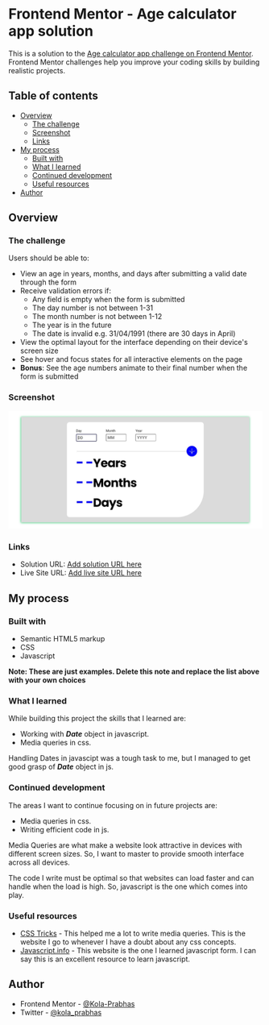 # Frontend Mentor - Age calculator app solution

This is a solution to the [Age calculator app challenge on Frontend Mentor](https://www.frontendmentor.io/challenges/age-calculator-app-dF9DFFpj-Q). Frontend Mentor challenges help you improve your coding skills by building realistic projects. 

## Table of contents

- [Overview](#overview)
  - [The challenge](#the-challenge)
  - [Screenshot](#screenshot)
  - [Links](#links)
- [My process](#my-process)
  - [Built with](#built-with)
  - [What I learned](#what-i-learned)
  - [Continued development](#continued-development)
  - [Useful resources](#useful-resources)
- [Author](#author)



## Overview

### The challenge

Users should be able to:

- View an age in years, months, and days after submitting a valid date through the form
- Receive validation errors if:
  - Any field is empty when the form is submitted
  - The day number is not between 1-31
  - The month number is not between 1-12
  - The year is in the future
  - The date is invalid e.g. 31/04/1991 (there are 30 days in April)
- View the optimal layout for the interface depending on their device's screen size
- See hover and focus states for all interactive elements on the page
- **Bonus**: See the age numbers animate to their final number when the form is submitted

### Screenshot

![](./assets/images/screenshot.jpg)

### Links

- Solution URL: [Add solution URL here](https://your-solution-url.com)
- Live Site URL: [Add live site URL here](https://your-live-site-url.com)

## My process

### Built with

- Semantic HTML5 markup
- CSS 
- Javascript

**Note: These are just examples. Delete this note and replace the list above with your own choices**

### What I learned

While building this project the skills that I learned are:

- Working with ***Date*** object in javascript.
- Media queries in css.

Handling Dates in javascipt was a tough task to me, but I managed to get good grasp of ***Date*** object in js.


### Continued development

The areas I want to continue focusing on in  future projects are:

- Media queries in css.
- Writing efficient code in js.

Media Queries are what make a website look attractive in devices with different screen sizes. So, I want to master to provide smooth interface across all devices.

The code I write must be optimal so that websites can load faster and can handle when the load is high. So, javascript is the one which comes into play.

### Useful resources

- [CSS Tricks](https://www.css-tricks.com) - This helped me a lot to write media queries. This is the website I go to whenever I have a doubt about any css concepts.
- [Javascript.info](https://www.javascript.info) - This website is the one I learned javascript form. I can say this is an excellent resource to learn javascript.

## Author

- Frontend Mentor - [@Kola-Prabhas](https://www.frontendmentor.io/profile/Kola-Prabhas)
- Twitter - [@kola_prabhas](https://www.twitter.com/kola_prabhas)


